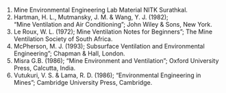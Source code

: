1. Mine Environmental Engineering Lab Material NITK Surathkal.
2. Hartman, H. L., Mutmansky, J. M. & Wang, Y. J. (1982);<br> “Mine Ventilation and Air Conditioning”; John Wiley & Sons, New York. 
3. Le Roux, W. L. (1972); Mine Ventilation Notes for Beginners”; The Mine Ventilation Society of South Africa. 
4.	McPherson, M. J. (1993); Subsurface Ventilation and Environmental Engineering”; Chapman & Hall, London. 
5.	Misra  G.B.   (1986); “Mine Environment and Ventilation”; Oxford University Press, Calcutta, India. 
6.	Vutukuri, V. S. & Lama, R. D. (1986); “Environmental Engineering in Mines”; Cambridge University Press, Cambridge.

